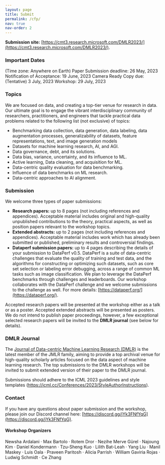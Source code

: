 ```yaml
---
layout: page
title: Submit
permalink: /cfp/
nav: true
nav-order: 2
---
```

**Submission site:** [https://cmt3.research.microsoft.com/DMLR2023/](https://cmt3.research.microsoft.com/DMLR2023/).

### Important Dates 
(Time zone: Anywhere on Earth)
Paper Submission deadline: 26 May, 2023
Notification of Acceptance: 19 June, 2023
Camera Ready Copy due: (Tentative) 3 July, 2023
Workshop: 29 July, 2023

### Topics
We are focused on data, and creating a top-tier venue for research in data. Our ultimate goal is to engage the vibrant interdisciplinary community of researchers, practitioners, and engineers that tackle practical data problems related to the following list (not exclusive) of topics:
* Benchmarking data collection, data generation, data labeling, data augmentation processes, generalizability of datasets, feature representations, text, and image generation models
* Datasets for machine learning research, AI, and AGI.
* Data governance, debt, and its solutions.
* Data bias, variance, uncertainty, and its influence to ML.
* Active learning, Data cleaning, and acquisition for ML.
* Data-centric quality evaluation for data benchmarking.
* Influence of data benchmarks on ML research.
* Data-centric approaches to AI alignment.

### Submission
We welcome three types of paper submissions:

* **Research papers:** up to 8 pages (not including references and appendices). Acceptable material includes original and high-quality unpublished contributions to the theory, practical aspects, as well as position papers relevant to the workshop topics.
* **Extended abstracts:** up to 2 pages (not including references and appendices). Acceptable material includes work which has already been submitted or published, preliminary results and controversial findings.
* **Dataperf submission papers:** up to 4 pages describing the details of your submission to DataPerf v0.5. DataPerf is a suite of data-centric challenges that evaluate the quality of training and test data, and the algorithms for constructing or optimizing such datasets, such as core set selection or labeling error debugging, across a range of common ML tasks such as image classification. We plan to leverage the DataPerf benchmarks through challenges and leaderboards. Our workshop collaborates with the DataPerf challenge and we welcome submissions to the challenge as well. For more details: [https://dataperf.org/](https://dataperf.org/).

Accepted research papers will be presented at the workshop either as a talk or as a poster. Accepted extended abstracts will be presented as posters. We do not intend to publish paper proceedings, however, a few exceptional selected research papers will be invited to the **DMLR journal** (see below for details).

### DMLR Journal
The [Journal of Data-centric Machine Learning Research (DMLR)](https://data.mlr.press/) is the latest member of the JMLR family, aiming to provide a top archival venue for high-quality scholarly articles focused on the data aspect of machine learning research. The top submissions to the DMLR workshops will be invited to submit extended version of their paper to the DMLR journal.

Submissions should adhere to the ICML 2023 guidelines and style templates
(https://icml.cc/Conferences/2023/StyleAuthorInstructions).

### Contact
If you have any questions about paper submission and the workshop, please join our Discord channel here: [https://discord.gg/jYk3FNfYqG](https://discord.gg/jYk3FNfYqG).

#### Workshop Organizers
Newsha Ardalani · Max Bartolo · Rotem Dror · Nezihe Merve Gürel · Najoung Kim ·  Daniel Kondermann · Tzu-Sheng Kuo · Lilith Bat-Leah · Yang Liu · Manil Maskey · Luis Oala · Praveen Paritosh · Alicia Parrish · William Gaviria Rojas · Ludwig Schmidt · Ce Zhang 



